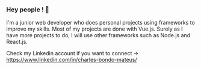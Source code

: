 ### Hey people ! 👋


I'm a junior web developer who does personal projects using frameworks to improve my skills. Most of my projects are done with Vue.js. Surely as I have more projects to do, I will use other frameworks such as Node.js and React.js.

Check my Linkedin account if you want to connect -> https://www.linkedin.com/in/charles-bondo-mateus/
